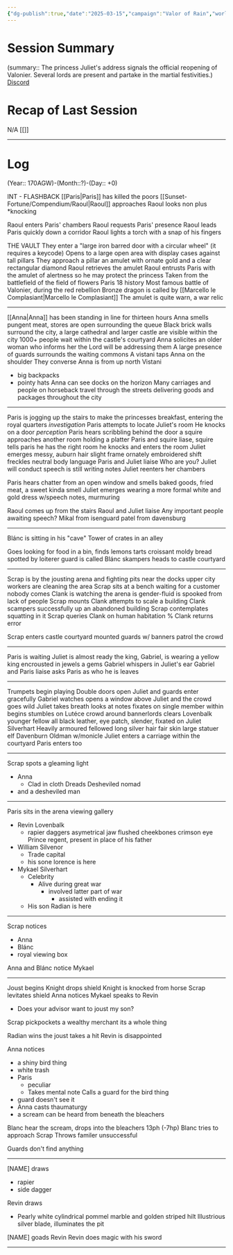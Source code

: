 ```yaml
---
{"dg-publish":true,"date":"2025-03-15","campaign":"Valor of Rain","world":"Tor","game_date":null,"type":"session","location":"Capitale","characters":["Chronicler","Paris","Scrap"],"tags":null,"icon":"FasFileLines","permalink":"/valor-of-rain/sessions/4-01-01/","dgPassFrontmatter":true,"created":"2025-03-07T16:52:18.077+10:30","updated":"2025-08-21T12:53:03.253+09:30"}
---
```



# Session Summary
(summary:: The princess Juliet's address signals the official reopening of Valonier.  Several lords are present and partake in the martial festivities.)
[Discord](https://discord.com/channels/1275183616414056560/1276402082840182888/1346661936313405542)
# Recap of Last Session
N/A [[]]

---
# Log
(Year:: 170AGW)-(Month::?)-(Day:: +0)

INT - FLASHBACK
[[Paris\|Paris]] has killed the poors 
[[Sunset-Fortune/Compendium/Raoul\|Raoul]] approaches
Raoul looks non plus 
*knocking

Raoul enters Paris' chambers
Raoul requests Paris' presence
Raoul leads Paris quickly down a corridor
Raoul lights a torch with a snap of his fingers

THE VAULT
They enter a "large iron barred door with a circular wheel" (it requires a keycode)
Opens to a large open area with display cases against tall pillars
 They approach a pillar 
	an amulet with ornate gold and a clear rectangular diamond
Raoul retrieves the amulet
Raoul entrusts Paris with the amulet of alertness so he may protect the princess
Taken from the battlefield of the field of flowers
	Paris 18 history
		Most famous battle of Valonier, during the red rebellion
		Bronze dragon is called by [[Marcello le Complasiant\|Marcello le Complasiant]] 
The amulet is quite warn, a war relic

---
[[Anna\|Anna]] has been standing in line for thirteen hours
Anna smells pungent meat, stores are open surrounding the queue
Black brick walls surround the city, a large cathedral and larger castle are visible within the city
1000+ people wait within the castle's courtyard
Anna solicites an older woman who informs her the Lord will be addressing them 
A large presence of guards surrounds the waiting commons
A vistani taps Anna on the shoulder
They converse
Anna is from up north
Vistani 
- big backpacks
- pointy hats
Anna can see docks on the horizon
Many carriages and people on horseback travel through the streets delivering goods and packages throughout the city

---

Paris is jogging up the stairs to make the princesses breakfast, entering the royal quarters
*investigation* Paris attempts to locate Juliet's room
He knocks on a door
*perception* Paris hears scribbling behind the door
a squire approaches another room holding a platter
Paris  and squire liase, squire tells paris he has the right room
he knocks and enters the room
Juliet emerges
	messy, auburn hair
	slight frame
	ornately embroidered shift
	freckles
	neutral body language
Paris and Juliet liaise
	Who are you?
	Juliet will conduct speech
	is still writing notes
Juliet reenters her chambers

Paris hears chatter from an open window and smells baked goods, fried meat, a sweet kinda smell
Juliet emerges wearing a more formal white and gold dress
	w/speech notes, murmuring

Raoul comes up from the stairs
Raoul and Juliet liaise
	Any important people awaiting speech?
	Mikal from isenguard
	patel from davensburg

---
Blánc is sitting in his "cave"
	Tower of crates in an alley

Goes looking for food in a bin, finds
	lemons
	tarts
	croissant
	moldy bread
spotted by loiterer
guard is called
Blánc skampers
heads to castle courtyard

---
Scrap is by the jousting arena and fighting pits near the docks
upper city workers are cleaning the area
Scrap sits at a bench waiting for a customer
	nobody comes
Clank is watching the arena
	is gender-fluid
	is spooked from lack of people
Scrap mounts Clank
	attempts to scale a building
	Clank scampers successfully up an abandoned building 
	Scrap contemplates squatting in it
	Scrap queries Clank on human habitation %
		Clank returns error

Scrap enters castle courtyard
	mounted guards w/ banners patrol the crowd

---
 Paris is waiting
 Juliet is almost ready
 the king, Gabriel, is wearing a yellow king encrousted in jewels a gems
 Gabriel whispers in Juliet's ear
 Gabriel and Paris liaise
	 asks Paris as who he is
	leaves

---
Trumpets begin playing
Double doors open
Juliet and guards enter gracefully
Gabriel watches opens a window above Juliet and the crowd goes wild
Juliet
	takes breath
	looks at notes
	fixates on single member within 
	begins
	stumbles on Lutéce
crowd around bannerlords clears
	Lovenbalk
		younger fellow
			all black leather, eye patch, slender, fixated on Juliet
	Silverhart
		Heavily armoured fellowed
			long silver hair
			fair skin
			large statuer
			elf
	Davenburn
		Oldman w/monicle
Juliet enters a carriage within the courtyard
	Paris enters too

---
Scrap spots a gleaming light
- Anna 
	- Clad in cloth
		Dreads
		Desheviled
		nomad
- and a desheviled man

---
Paris sits in the arena viewing gallery
- Revin Lovenbalk
	- rapier
		daggers
		asymetrical jaw
		flushed cheekbones
		crimson eye
		Prince regent, present in place of his father
- William Silvenor
	- Trade capital 
	- his sone lorence is here
 - Mykael Silverhart
	- Celebrity
		- Alive during great war
			- involved latter part of war
				- assisted with ending it
	- His son Radian is here

---
Scrap notices
- Anna
- Blánc
- royal viewing box

Anna and Blánc notice Mykael

---
Joust begins 
Knight drops shield
Knight is knocked from horse
Scrap levitates shield
Anna notices
Mykael speaks to Revin
- Does your advisor want to joust my son?

Scrap pickpockets a wealthy merchant
its a whole thing

Radian wins the joust
takes a hit
Revin is disappointed

Anna notices
- a shiny bird thing
- white trash
 - Paris
	- peculiar
	- Takes mental note
Calls a guard for the bird thing
- guard doesn't see it
- Anna casts thaumaturgy
- a scream can be heard from beneath the bleachers

Blanc hear the scream, drops into the bleachers 13ph (-7hp)
Blanc tries to approach Scrap
Throws familer
unsuccessful 

Guards don't find anything

---
\[NAME] draws
- rapier
- side dagger

Revin draws
- Pearly white cylindrical pommel
	marble and golden striped hilt
	Illustrious silver blade, illuminates the pit

\[NAME] goads Revin
Revin does magic with his sword

---